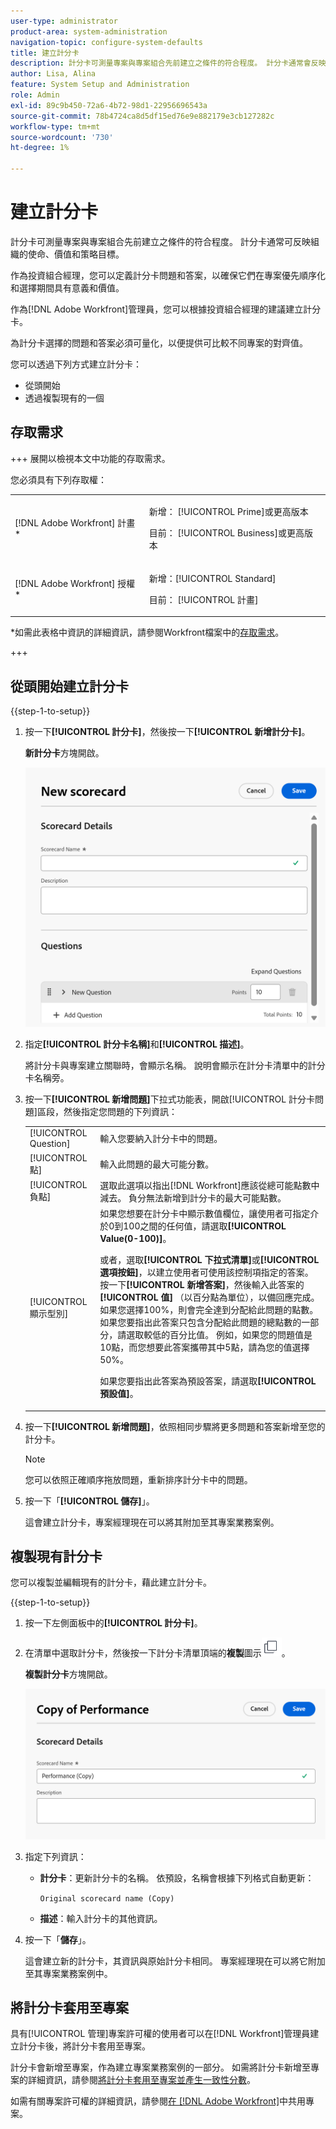 ```yaml
---
user-type: administrator
product-area: system-administration
navigation-topic: configure-system-defaults
title: 建立計分卡
description: 計分卡可測量專案與專案組合先前建立之條件的符合程度。 計分卡通常會反映組織的使命、價值和策略目標。Portfolio經理通常會定義計分卡問題和答案，以確保它們在專案優先順序設定和選擇期間具有意義和價值。  [!DNL Adobe Workfront] 管理員會根據投資組合經理的建議來建置計分卡。
author: Lisa, Alina
feature: System Setup and Administration
role: Admin
exl-id: 89c9b450-72a6-4b72-98d1-22956696543a
source-git-commit: 78b4724ca8d5df15ed76e9e882179e3cb127282c
workflow-type: tm+mt
source-wordcount: '730'
ht-degree: 1%

---
```


# 建立計分卡

<!--Audited: 05/2025-->

<!--DON'T DELETE, DRAFT OR HIDE THIS ARTICLE. IT IS LINKED TO THE PRODUCT, THROUGH THE CONTEXT SENSITIVE HELP LINKS.-->

<!--<span class="preview">The highlighted information on this page refers to functionality not yet generally available. It is available only in the Preview environment for all customers. The same features will also be available in the Production environment for all customers after a week from the Preview release. </span>   

<span class="preview">For more information, see [Interface modernization](/help/quicksilver/product-announcements/product-releases/interface-modernization/interface-modernization.md). </span>-->

計分卡可測量專案與專案組合先前建立之條件的符合程度。 計分卡通常可反映組織的使命、價值和策略目標。

作為投資組合經理，您可以定義計分卡問題和答案，以確保它們在專案優先順序化和選擇期間具有意義和價值。

作為[!DNL Adobe Workfront]管理員，您可以根據投資組合經理的建議建立計分卡。

為計分卡選擇的問題和答案必須可量化，以便提供可比較不同專案的對齊值。

您可以透過下列方式建立計分卡：

* 從頭開始
* 透過複製現有的一個

## 存取需求

+++ 展開以檢視本文中功能的存取需求。

您必須具有下列存取權：

<table style="table-layout:auto"> 
 <col> 
 <col> 
 <tbody> 
  <tr> 
   <td role="rowheader">[!DNL Adobe Workfront] 計畫*</td> 
   <td> <p>新增： [!UICONTROL Prime]或更高版本</p>
   <p>目前： [!UICONTROL Business]或更高版本</p> 
   </td> 
  </tr> 
  <tr> 
   <td role="rowheader">[!DNL Adobe Workfront] 授權*</td> 
   <td><p>新增：[!UICONTROL Standard]</p>
   <p>目前： [!UICONTROL 計畫]</p>
   </td> 
  </tr> 
 </tbody> 
</table>

*如需此表格中資訊的詳細資訊，請參閱Workfront檔案中的[存取需求](/help/quicksilver/administration-and-setup/add-users/access-levels-and-object-permissions/access-level-requirements-in-documentation.md)。

+++

## 從頭開始建立計分卡

{{step-1-to-setup}}

1. 按一下&#x200B;**[!UICONTROL 計分卡]**，然後按一下&#x200B;**[!UICONTROL 新增計分卡]**。

   **新計分卡**&#x200B;方塊開啟。

   ![新計分卡方塊](assets/new-scorecard-350x173.png)

1. 指定&#x200B;**[!UICONTROL 計分卡名稱]**&#x200B;和&#x200B;**[!UICONTROL 描述]**。

   將計分卡與專案建立關聯時，會顯示名稱。 說明會顯示在計分卡清單中的計分卡名稱旁。

1. 按一下&#x200B;**[!UICONTROL 新增問題]**&#x200B;下拉式功能表，開啟[!UICONTROL 計分卡問題]區段，然後指定您問題的下列資訊：

   <table style="table-layout:auto"> 
    <col> 
    <col> 
    <tbody> 
     <tr> 
      <td role="rowheader">[!UICONTROL Question]</td> 
      <td>輸入您要納入計分卡中的問題。</td> 
     </tr> 
     <tr> 
      <td role="rowheader">[!UICONTROL 點]</td> 
      <td>輸入此問題的最大可能分數。</td> 
     </tr> 
     <tr> 
      <td role="rowheader">[!UICONTROL 負點]</td> 
      <td>選取此選項以指出[!DNL Workfront]應該從總可能點數中減去。 負分無法新增到計分卡的最大可能點數。</td> 
     </tr> 
     <tr> 
      <td role="rowheader">[!UICONTROL 顯示型別]</td> 
      <td>如果您想要在計分卡中顯示數值欄位，讓使用者可指定介於0到100之間的任何值，請選取<strong>[!UICONTROL Value(0-100)]</strong>。<p>或者，選取<strong>[!UICONTROL 下拉式清單]</strong>或<strong>[!UICONTROL 選項按鈕]</strong>，以建立使用者可使用該控制項指定的答案。 按一下<strong>[!UICONTROL 新增答案]</strong>，然後輸入此答案的<strong>[!UICONTROL 值]</strong> （以百分點為單位），以備回應完成。 如果您選擇100%，則會完全達到分配給此問題的點數。 如果您要指出此答案只包含分配給此問題的總點數的一部分，請選取較低的百分比值。 例如，如果您的問題值是10點，而您想要此答案攜帶其中5點，請為您的值選擇50%。</p>
      <p>如果您要指出此答案為預設答案，請選取<strong>[!UICONTROL 預設值]</strong>。</strong></p>
     </tr> 
    </tbody> 
   </table>

1. 按一下&#x200B;**[!UICONTROL 新增問題]**，依照相同步驟將更多問題和答案新增至您的計分卡。

   >[!NOTE]
   >
   >您可以依照正確順序拖放問題，重新排序計分卡中的問題。

1. 按一下「**[!UICONTROL 儲存]**」。

   這會建立計分卡，專案經理現在可以將其附加至其專案業務案例。

## 複製現有計分卡

您可以複製並編輯現有的計分卡，藉此建立計分卡。

{{step-1-to-setup}}

1. 按一下左側面板中的&#x200B;**[!UICONTROL 計分卡]**。
1. 在清單中選取計分卡，然後按一下計分卡清單頂端的&#x200B;**複製**&#x200B;圖示![複製計分卡圖示](assets/copy-scorecard-icon.png)。

   **複製計分卡**&#x200B;方塊開啟。

   ![複製計分卡方塊](assets/copy-scorecard-box.png)

1. 指定下列資訊：

   * **計分卡**：更新計分卡的名稱。  依預設，名稱會根據下列格式自動更新：

     `Original scorecard name (Copy)`
   * **描述**：輸入計分卡的其他資訊。
1. 按一下「**儲存**」。

   這會建立新的計分卡，其資訊與原始計分卡相同。 專案經理現在可以將它附加至其專案業務案例中。

## 將計分卡套用至專案

具有[!UICONTROL 管理]專案許可權的使用者可以在[!DNL Workfront]管理員建立計分卡後，將計分卡套用至專案。

計分卡會新增至專案，作為建立專案業務案例的一部分。 如需將計分卡新增至專案的詳細資訊，請參閱[將計分卡套用至專案並產生一致性分數](../../../manage-work/projects/define-a-business-case/apply-scorecard-to-project-to-generate-alignment-score.md)。

如需有關專案許可權的詳細資訊，請參閱[在 [!DNL Adobe Workfront]](../../../workfront-basics/grant-and-request-access-to-objects/share-a-project.md)中共用專案。


